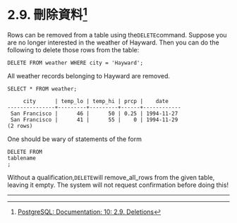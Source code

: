 # 2.9. 刪除資料[^1]

Rows can be removed from a table using the`DELETE`command. Suppose you are no longer interested in the weather of Hayward. Then you can do the following to delete those rows from the table:

```
DELETE FROM weather WHERE city = 'Hayward';

```

All weather records belonging to Hayward are removed.

```
SELECT * FROM weather;

```

```
     city      | temp_lo | temp_hi | prcp |    date
---------------+---------+---------+------+------------
 San Francisco |      46 |      50 | 0.25 | 1994-11-27
 San Francisco |      41 |      55 |    0 | 1994-11-29
(2 rows)

```

One should be wary of statements of the form

```
DELETE FROM 
tablename
;

```

Without a qualification,`DELETE`will remove_all_rows from the given table, leaving it empty. The system will not request confirmation before doing this!

---



[^1]: [PostgreSQL: Documentation: 10: 2.9. Deletions](https://www.postgresql.org/docs/10/static/tutorial-delete.html)

